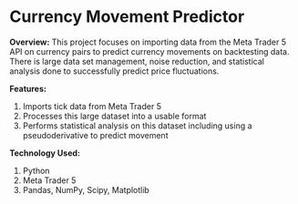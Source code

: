 # Currency Movement Predictor

**Overview:**
This project focuses on importing data from the Meta Trader 5 API on currency pairs to predict currency movements on backtesting data. There is large data set management, noise reduction, and statistical analysis done to successfully predict price fluctuations. 

**Features:**
1) Imports tick data from Meta Trader 5
2) Processes this large dataset into a usable format
3) Performs statistical analysis on this dataset including using a pseudoderivative to predict movement

**Technology Used:**
1) Python
2) Meta Trader 5
3) Pandas, NumPy, Scipy, Matplotlib
